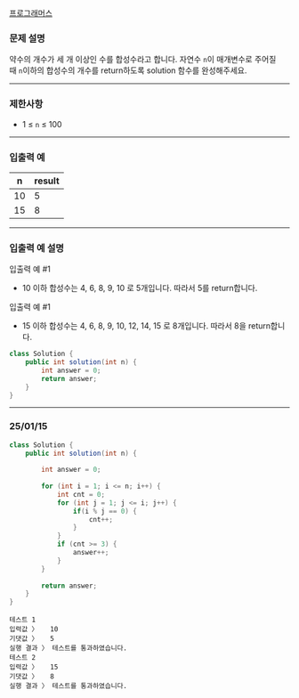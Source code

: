 [프로그래머스](https://school.programmers.co.kr/learn/courses/30/lessons/120846)

### **문제 설명**

약수의 개수가 세 개 이상인 수를 합성수라고 합니다. 자연수 `n`이 매개변수로 주어질 때 `n`이하의 합성수의 개수를 return하도록 solution 함수를 완성해주세요.

---

### 제한사항

- 1 ≤ `n` ≤ 100

---

### 입출력 예

| n | result |
| --- | --- |
| 10 | 5 |
| 15 | 8 |

---

### 입출력 예 설명

입출력 예 #1

- 10 이하 합성수는 4, 6, 8, 9, 10 로 5개입니다. 따라서 5를 return합니다.

입출력 예 #1

- 15 이하 합성수는 4, 6, 8, 9, 10, 12, 14, 15 로 8개입니다. 따라서 8을 return합니다.

```java
class Solution {
    public int solution(int n) {
        int answer = 0;
        return answer;
    }
}
```

---

### 25/01/15

```java
class Solution {
    public int solution(int n) {
        
        int answer = 0;
        
        for (int i = 1; i <= n; i++) {
            int cnt = 0;    
            for (int j = 1; j <= i; j++) {
                if(i % j == 0) {
                    cnt++;
                }
            }
            if (cnt >= 3) {
                answer++;
            }
        }
        
        return answer;
    }
}
```

```
테스트 1
입력값 〉	10
기댓값 〉	5
실행 결과 〉	테스트를 통과하였습니다.
테스트 2
입력값 〉	15
기댓값 〉	8
실행 결과 〉	테스트를 통과하였습니다.
```